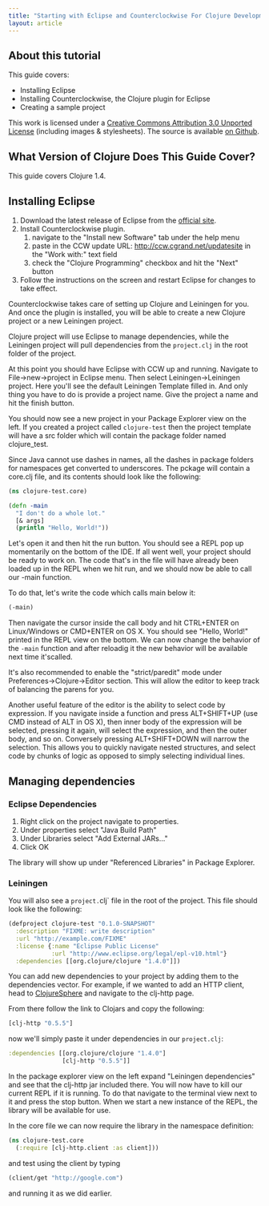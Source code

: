 ```yaml
---
title: "Starting with Eclipse and Counterclockwise For Clojure Development"
layout: article
---
```


## About this tutorial

This guide covers:

 * Installing Eclipse
 * Installing Counterclockwise, the Clojure plugin for Eclipse
 * Creating a sample project

This work is licensed under a <a rel="license" href="http://creativecommons.org/licenses/by/3.0/">Creative Commons Attribution 3.0 Unported License</a>
(including images & stylesheets). The source is available [on Github](https://github.com/clojuredocs/cds).

## What Version of Clojure Does This Guide Cover?

This guide covers Clojure 1.4.


## Installing Eclipse

1. Download the latest release of Eclipse from the [official site](http://www.eclipse.org/downloads/packages/eclipse-ide-java-developers/junor).
2. Install Counterclockwise plugin.
   1. navigate to the "Install new Software" tab under the help menu
   2. paste in the CCW update URL: http://ccw.cgrand.net/updatesite in the "Work with:" text field
   3. check the "Clojure Programming" checkbox and hit the "Next" button
3. Follow the instructions on the screen and restart Eclipse for changes to take effect.

Counterclockwise takes care of setting up Clojure and Leiningen for you. And once the plugin is installed, you will be
able to create a new Clojure project or a new Leiningen project.

Clojure project will use Eclipse to manage dependencies, while the Leiningen project will pull dependencies from the
`project.clj` in the root folder of the project.

At this point you should have Eclipse with CCW up and running. Navigate to File->new->project in Eclipse menu.
Then select Leiningen->Leiningen project. Here you'll see the default Leiningen Template filled in.
And only thing you have to do is provide a project name. Give the project a name and hit the finish button.

You should now see a new project in your Package Explorer view on the left. If you created a project called
`clojure-test` then the project template will have a src folder which will contain the package folder named clojure_test.

Since Java cannot use dashes in names, all the dashes in package folders for namespaces get converted to underscores.
The pckage will contain a core.clj file, and its contents should look like the following:

```clojure
(ns clojure-test.core)

(defn -main
  "I don't do a whole lot."
  [& args]
  (println "Hello, World!"))
```

Let's open it and then hit the run button. You should see a REPL pop up momentarily on the bottom of the IDE.
If all went well, your project should be ready to work on. The code that's in the file will have already been
loaded up in the REPL when we hit run, and we should now be able to call our -main function.

To do that, let's write the code which calls main below it:

```clojure
(-main)
```

Then navigate the cursor inside the call body and hit CTRL+ENTER on Linux/Windows or CMD+ENTER on OS X.
You should see "Hello, World!" printed in the REPL view on the bottom. We can now change the behavior of the
`-main` function and after reloadig it the new behavior will be available next time it'scalled.

It's also recommended to enable the "strict/paredit" mode under Preferences->Clojure->Editor section.
This will allow the editor to keep track of balancing the parens for you.

Another useful feature of the editor is the ability to select code by expression.
If you navigate inside a function and press ALT+SHIFT+UP (use CMD instead of ALT in OS X), then inner
body of the expression will be selected, pressing it again, will select the expression, and then the outer body,
and so on. Conversely pressing ALT+SHIFT+DOWN will narrow the selection. This allows you to quickly navigate nested
structures, and select code by chunks of logic as opposed to simply selecting individual lines.

## Managing dependencies

### Eclipse Dependencies

1. Right click on the project navigate to properties.
2. Under properties select "Java Build Path"
3. Under Libraries select "Add External JARs..."
4. Click OK

The library will show up under "Referenced Libraries" in Package Explorer.

### Leiningen

You will also see a `project.`clj` file in the root of the project. This file should look like the following:

```clojure
(defproject clojure-test "0.1.0-SNAPSHOT"
  :description "FIXME: write description"
  :url "http://example.com/FIXME"
  :license {:name "Eclipse Public License"
            :url "http://www.eclipse.org/legal/epl-v10.html"}
  :dependencies [[org.clojure/clojure "1.4.0"]])
```

You can add new dependencies to your project by adding them to the dependencies vector.
For example, if we wanted to add an HTTP client, head to [ClojureSphere](http://clojuresphere.herokuapp.com/)
and navigate to the clj-http page.

From there follow the link to Clojars and copy the following:

```clojure
[clj-http "0.5.5"]
```

now we'll simply paste it under dependencies in our `project.clj`:

```clojure
:dependencies [[org.clojure/clojure "1.4.0"]
               [clj-http "0.5.5"]]
```

In the package explorer view on the left expand "Leiningen dependencies"
and see that the clj-http jar included there. You will now have to kill our current REPL
if it is running. To do that navigate to the terminal view next to it and press the stop button.
When we start a new instance of the REPL, the library will be available for use.

In the core file we can now require the library in the namespace definition:

```clojure
(ns clojure-test.core
  (:require [clj-http.client :as client]))
```

and test using the client by typing

```clojure
(client/get "http://google.com")
```

and running it as we did earlier.
